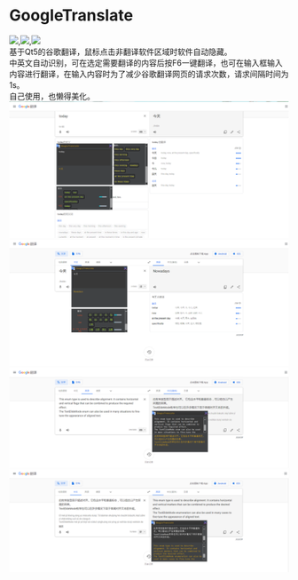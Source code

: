 # GoogleTranslate
![](https://img.shields.io/badge/build-passing-brightgreen.svg),![](https://img.shields.io/badge/build-Qt%205.12.3-brightgreen.svg),![](https://img.shields.io/badge/build-MinGW--32%2F64-brightgreen.svg)  
基于Qt5的谷歌翻译，鼠标点击非翻译软件区域时软件自动隐藏。  
中英文自动识别，可在选定需要翻译的内容后按F6一键翻译，也可在输入框输入内容进行翻译，在输入内容时为了减少谷歌翻译网页的请求次数，请求间隔时间为1s。  
自己使用，也懒得美化。
![](https://github.com/kk140906/GoogleTranslate/blob/master/Images/en_zh_CN(Word).png)
![](https://github.com/kk140906/GoogleTranslate/blob/master/Images/zh_CN_en(Word).png)
![](https://github.com/kk140906/GoogleTranslate/blob/master/Images/en_zh_CN(Sentence).png)
![](https://github.com/kk140906/GoogleTranslate/blob/master/Images/zh_CN_en(Sentence).png)

